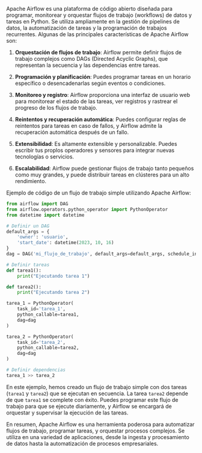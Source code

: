 Apache Airflow es una plataforma de código abierto diseñada para programar, monitorear y orquestar flujos de trabajo (workflows) de datos y tareas en Python. Se utiliza ampliamente en la gestión de pipelines de datos, la automatización de tareas y la programación de trabajos recurrentes. Algunas de las principales características de Apache Airflow son:

1. **Orquestación de flujos de trabajo**: Airflow permite definir flujos de trabajo complejos como DAGs (Directed Acyclic Graphs), que representan la secuencia y las dependencias entre tareas.

2. **Programación y planificación**: Puedes programar tareas en un horario específico o desencadenarlas según eventos o condiciones.

3. **Monitoreo y registro**: Airflow proporciona una interfaz de usuario web para monitorear el estado de las tareas, ver registros y rastrear el progreso de los flujos de trabajo.

4. **Reintentos y recuperación automática**: Puedes configurar reglas de reintentos para tareas en caso de fallos, y Airflow admite la recuperación automática después de un fallo.

5. **Extensibilidad**: Es altamente extensible y personalizable. Puedes escribir tus proplos operadores y sensores para integrar nuevas tecnologías o servicios.

6. **Escalabilidad**: Airflow puede gestionar flujos de trabajo tanto pequeños como muy grandes, y puede distribuir tareas en clústeres para un alto rendimiento.

Ejemplo de código de un flujo de trabajo simple utilizando Apache Airflow:

```python
from airflow import DAG
from airflow.operators.python_operator import PythonOperator
from datetime import datetime

# Definir un DAG
default_args = {
    'owner': 'usuario',
    'start_date': datetime(2023, 10, 16)
}
dag = DAG('mi_flujo_de_trabajo', default_args=default_args, schedule_interval='@daily')

# Definir tareas
def tarea1():
    print("Ejecutando tarea 1")

def tarea2():
    print("Ejecutando tarea 2")

tarea_1 = PythonOperator(
    task_id='tarea_1',
    python_callable=tarea1,
    dag=dag
)

tarea_2 = PythonOperator(
    task_id='tarea_2',
    python_callable=tarea2,
    dag=dag
)

# Definir dependencias
tarea_1 >> tarea_2
```

En este ejemplo, hemos creado un flujo de trabajo simple con dos tareas (`tarea1` y `tarea2`) que se ejecutan en secuencia. La tarea `tarea2` depende de que `tarea1` se complete con éxito. Puedes programar este flujo de trabajo para que se ejecute diariamente, y Airflow se encargará de orquestar y supervisar la ejecución de las tareas.

En resumen, Apache Airflow es una herramienta poderosa para automatizar flujos de trabajo, programar tareas, y orquestar procesos complejos. Se utiliza en una variedad de aplicaciones, desde la ingesta y procesamiento de datos hasta la automatización de procesos empresariales.
